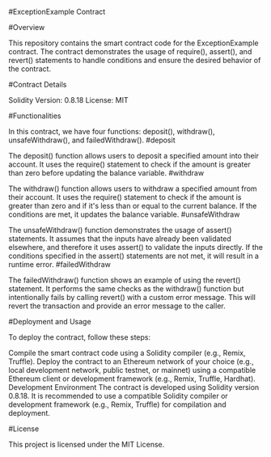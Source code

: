 #ExceptionExample Contract


#Overview


This repository contains the smart contract code for the ExceptionExample contract. The contract demonstrates the usage of require(), assert(), and revert() statements to handle conditions and ensure the desired behavior of the contract.

#Contract Details


Solidity Version: 0.8.18
License: MIT


#Functionalities


In this contract, we have four functions: deposit(), withdraw(), unsafeWithdraw(), and failedWithdraw(). #deposit

The deposit() function allows users to deposit a specified amount into their account. It uses the require() statement to check if the amount is greater than zero before updating the balance variable. #withdraw

The withdraw() function allows users to withdraw a specified amount from their account. It uses the require() statement to check if the amount is greater than zero and if it's less than or equal to the current balance. If the conditions are met, it updates the balance variable. #unsafeWithdraw

The unsafeWithdraw() function demonstrates the usage of assert() statements. It assumes that the inputs have already been validated elsewhere, and therefore it uses assert() to validate the inputs directly. If the conditions specified in the assert() statements are not met, it will result in a runtime error. #failedWithdraw

The failedWithdraw() function shows an example of using the revert() statement. It performs the same checks as the withdraw() function but intentionally fails by calling revert() with a custom error message. This will revert the transaction and provide an error message to the caller.

#Deployment and Usage


To deploy the contract, follow these steps:

Compile the smart contract code using a Solidity compiler (e.g., Remix, Truffle).
Deploy the contract to an Ethereum network of your choice (e.g., local development network, public testnet, or mainnet) using a compatible Ethereum client or development framework (e.g., Remix, Truffle, Hardhat).
Development Environment
The contract is developed using Solidity version 0.8.18. It is recommended to use a compatible Solidity compiler or development framework (e.g., Remix, Truffle) for compilation and deployment.

#License


This project is licensed under the MIT License.
